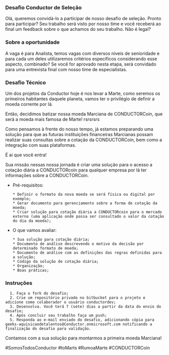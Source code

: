 ### Desafio Conductor de Seleção 
Olá, queremos convidá-lo a participar de nosso desafio de seleção.  Pronto para participar? Seu trabalho será visto por nosso time e você receberá ao final um feedback sobre o que achamos do seu trabalho. Não é legal?

### Sobre a oportunidade 
A vaga é para Analista, temos vagas com diversos níveis de senioridade e para cada um deles utilizaremos critérios específicos considerando esse aspecto, combinado? 
Se você for aprovado nesta etapa, será convidado para uma entrevista final com nosso time de especialistas.

### Desafio Técnico

Um dos projetos da Conductor hoje é nos levar a Marte, como seremos os primeiros habitantes daquele planeta, vamos ter o privilégio de definir a moeda corrente por lá.

Então, decidimos batizar nossa moeda Marciana de CONDUCTORCoin, que será a moeda mais famosa de Marte! rsrsrsrs

Como pensamos à frente do nosso tempo, já estamos preparando uma solução para que as futuras instituições financeiras Marcianas possam realizar suas consultas sobre a cotação da CONDUCTORCoin, bem como a integração com suas plataformas.

É ai que você entra! 

Sua missão nessas nossa jornada é criar uma solução para o acesso a cotação diária a CONDUCTORcoin para qualquer empresa por lá ter informações sobre a CONDUCTORCoin.

  - Pré-requisitos:
    ```
    * Definir o formato da nova moeda se será física ou digital por exemplo;
    * Gerar documento para gerenciamento sobre a forma de cotação da moeda;
    * Criar solução para cotação diária a CONDUCTORcoin para o mercado externo (uma aplicação onde possa ser consultado o valor da cotação do dia da moeda);
    ```
   
  - O que vamos avaliar:
    ```
    * Sua solução para cotação diária;
    * Documento de análise descrevendo o motivo da decisão por determinado formato de moeda;
    * Documento de análise com as definições das regras definidas para a solução;
    * Código da solução de cotação diária; 
    * Organização;
    * Boas práticas;
    ```


### Instruções
      1. Faça o fork do desafio;
      2. Crie um repositório privado no bitbucket para o projeto e adicione como colaborador o usuário conductordev;
      3. Desenvolva. Você terá 7 (sete) dias a partir da data do envio do desafio; 
      4. Após concluir seu trabalho faça um push; 
      5. Responda ao e-mail enviado do desafio, adicionando cópia para geeks-aquisicaodetalentos@Conductor.onmicrosoft.com notificando a finalização do desafio para validação.

Contamos com a sua solução para montarmos a primeira moeda Marciana!

#SomosTodosConductor #toMarts #RumoaMarte #CONDUCTORCoin
